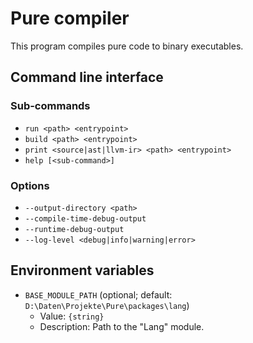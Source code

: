 # Pure compiler

This program compiles pure code to binary executables.

## Command line interface

### Sub-commands

- `run <path> <entrypoint>`
- `build <path> <entrypoint>`
- `print <source|ast|llvm-ir> <path> <entrypoint>`
- `help [<sub-command>]`

### Options

- `--output-directory <path>`
- `--compile-time-debug-output`
- `--runtime-debug-output`
- `--log-level <debug|info|warning|error>`

## Environment variables

- `BASE_MODULE_PATH` (optional; default: `D:\Daten\Projekte\Pure\packages\lang`)
	- Value: `{string}`
	- Description: Path to the "Lang" module.
